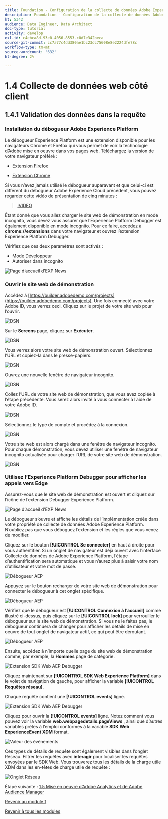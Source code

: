 ```yaml
---
title: Foundation - Configuration de la collecte de données Adobe Experience Platform et de l’extension du SDK Web - Collecte de données Web côté client
description: Foundation - Configuration de la collecte de données Adobe Experience Platform et de l’extension du SDK Web - Collecte de données Web côté client
kt: 5342
audience: Data Engineer, Data Architect
doc-type: tutorial
activity: develop
exl-id: c4ebca8d-93e0-4056-8553-c0d7e342beca
source-git-commit: cc7a77c4dd380ae1bc23dc75608e8e2224dfe78c
workflow-type: tm+mt
source-wordcount: '632'
ht-degree: 2%

---
```


# 1.4 Collecte de données web côté client

## 1.4.1 Validation des données dans la requête

### Installation du débogueur Adobe Experience Platform

Le débogueur Experience Platform est une extension disponible pour les navigateurs Chrome et Firefox qui vous permet de voir la technologie d’Adobe mise en oeuvre dans vos pages web. Téléchargez la version de votre navigateur préféré :

- [Extension Firefox](https://addons.mozilla.org/fr/firefox/addon/adobe-experience-platform-dbg/)

- [Extension Chrome](https://chrome.google.com/webstore/detail/adobe-experience-platform/bfnnokhpnncpkdmbokanobigaccjkpob)

Si vous n’avez jamais utilisé le débogueur auparavant et que celui-ci est différent du débogueur Adobe Experience Cloud précédent, vous pouvez regarder cette vidéo de présentation de cinq minutes :

>[!VIDEO](https://video.tv.adobe.com/v/32156?quality=12&learn=on)

Étant donné que vous allez charger le site web de démonstration en mode incognito, vous devez vous assurer que l’Experience Platform Debugger est également disponible en mode incognito. Pour ce faire, accédez à **chrome://extensions** dans votre navigateur et ouvrez l’extension Experience Platform Debugger.

Vérifiez que ces deux paramètres sont activés :

- Mode Développeur
- Autoriser dans incognito

![Page d’accueil d’EXP News](./images/ext1.png)

### Ouvrir le site web de démonstration

Accédez à [https://builder.adobedemo.com/projects](https://builder.adobedemo.com/projects). Une fois connecté avec votre Adobe ID, vous verrez ceci. Cliquez sur le projet de votre site web pour l’ouvrir.

![DSN](../module0/images/web8.png)

Sur le **Screens** page, cliquez sur **Exécuter**.

![DSN](./images/web2.png)

Vous verrez alors votre site web de démonstration ouvert. Sélectionnez l’URL et copiez-la dans le presse-papiers.

![DSN](../module0/images/web3.png)

Ouvrez une nouvelle fenêtre de navigateur incognito.

![DSN](../module0/images/web4.png)

Collez l’URL de votre site web de démonstration, que vous avez copiée à l’étape précédente. Vous serez alors invité à vous connecter à l’aide de votre Adobe ID.

![DSN](../module0/images/web5.png)

Sélectionnez le type de compte et procédez à la connexion.

![DSN](../module0/images/web6.png)

Votre site web est alors chargé dans une fenêtre de navigateur incognito. Pour chaque démonstration, vous devez utiliser une fenêtre de navigateur incognito actualisée pour charger l’URL de votre site web de démonstration.

![DSN](../module0/images/web7.png)

### Utilisez l’Experience Platform Debugger pour afficher les appels vers Edge

Assurez-vous que le site web de démonstration est ouvert et cliquez sur l’icône de l’extension Debugger Experience Platform.

![Page d’accueil d’EXP News](./images/ext2.png)

Le débogueur s’ouvre et affiche les détails de l’implémentation créée dans votre propriété de collecte de données Adobe Experience Platform. N’oubliez pas que vous déboguez l’extension et les règles que vous venez de modifier.

Cliquez sur le bouton **[!UICONTROL Se connecter]** en haut à droite pour vous authentifier. Si un onglet de navigateur est déjà ouvert avec l’interface Collecte de données de Adobe Experience Platform, l’étape d’authentification sera automatique et vous n’aurez plus à saisir votre nom d’utilisateur et votre mot de passe.

![Débogueur AEP](./images/validate2.png)

Appuyez sur le bouton recharger de votre site web de démonstration pour connecter le débogueur à cet onglet spécifique.

![Débogueur AEP](./images/validate2a.png)

Vérifiez que le débogueur est **[!UICONTROL Connexion à l’accueil]** comme illustré ci-dessus, puis cliquez sur le **[!UICONTROL lock]** pour verrouiller le débogueur sur le site web de démonstration. Si vous ne le faites pas, le débogueur continuera de changer pour afficher les détails de mise en oeuvre de tout onglet de navigateur actif, ce qui peut être déroutant.

![Débogueur AEP](./images/validate3.png)

Ensuite, accédez à n’importe quelle page du site web de démonstration comme, par exemple, la **Hommes** page de catégorie.

![Extension SDK Web AEP Debugger](./images/validate4.png)

Cliquez maintenant sur **[!UICONTROL SDK Web Experience Platform]** dans le volet de navigation de gauche, pour afficher la variable **[!UICONTROL Requêtes réseau]**.

Chaque requête contient une **[!UICONTROL events]** ligne.

![Extension SDK Web AEP Debugger](./images/validate5.png)

Cliquez pour ouvrir la **[!UICONTROL events]** ligne. Notez comment vous pouvez voir la variable **web.webpagedetails.pageViews** , ainsi que d’autres variables prêtes à l’emploi conformes à la variable **SDK Web ExperienceEvent XDM** format.

![Valeur des événements](./images/validate8.png)

Ces types de détails de requête sont également visibles dans l’onglet Réseau. Filtrer les requêtes avec **interagir** pour localiser les requêtes envoyées par le SDK Web. Vous trouverez tous les détails de la charge utile XDM dans les en-têtes de charge utile de requête :

![Onglet Réseau](./images/validate9.png)

Étape suivante : [1.5 Mise en oeuvre d’Adobe Analytics et de Adobe Audience Manager](./ex5.md)

[Revenir au module 1](./data-ingestion-launch-web-sdk.md)

[Revenir à tous les modules](./../../overview.md)

